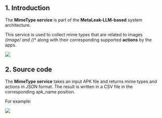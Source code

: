## 1. Introduction

The **MimeType service** is part of the **MetaLeak-LLM-based** system architecture.

This service is used to collect mime types that are related to images **(image/* and */*)** along with their corresponding supported **actions** by the apps.

<img src="https://github.com/thanhlam2110/metaLeak-ml-manifest-mimeType/blob/main/readme-image/metaLeak-ml-overview.png">

## 2. Source code

The **MimeType service** takes an input APK file and returns mime types and actions in JSON format. The result is written in a CSV file in the corresponding apk_name position.

For example: 

<img src="https://github.com/thanhlam2110/metaLeak-ml-manifest-mimeType/blob/main/readme-image/example.png">

